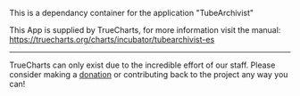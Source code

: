 This is a dependancy container for the application "TubeArchivist"


This App is supplied by TrueCharts, for more information visit the manual: https://truecharts.org/charts/incubator/tubearchivist-es

---

TrueCharts can only exist due to the incredible effort of our staff.
Please consider making a [donation](https://truecharts.org/docs/about/sponsor) or contributing back to the project any way you can!
